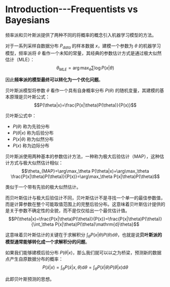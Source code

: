 # Introduction---Frequentists vs Bayesians

频率派和贝叶斯派提供了两种不同的将概率的概念引入机器学习模型的方法。

对于一系列采样自数据分布 $P_{data}$ 的样本数据 $x$，建模一个参数为 $\theta$ 的机器学习模型，频率派将 $\theta$ 看作一个未知的常量，其经典的参数估计方式是通过极大似然估计（MLE）：
$$\theta_{MLE}=\arg\max_\theta\sum\log P(x|\theta)$$

因此**频率派的模型最终可以转化为一个优化问题**。

贝叶斯派模型将参数 $\theta$ 看作一个具有自身概率分布 $P(\theta)$ 的随机变量，其建模的基本原理是贝叶斯公式：
$$P(\theta|x)=\frac{P(x|\theta)P(\theta)}{P(x)}$$

贝叶斯公式中：

- $P(\theta)$ 称为先验分布
- $P(\theta|x)$ 称为后验分布
- $P(x|\theta)$ 称为似然分布
- $P(x)$ 称为边际分布

贝叶斯派使用两种基本的参数估计方法，一种称为极大后验估计（MAP），这种估计方式与极大似然估计相似：
$$\theta_{MAP}=\arg\max_\theta P(\theta|x)=\arg\max_\theta \frac{P(x|\theta)P(\theta)}{P(x)}=\arg\max_\theta P(x|\theta)P(\theta)$$

类似于一个带有先验的极大似然估计。

而贝叶斯估计与极大后验估计不同，贝叶斯估计不是寻找一个单一的最佳参数值，而是计算参数在整个可能取值范围上的完整后验分布。这意味着贝叶斯估计提供的是关于参数不确定性的全貌，而不是仅仅给出一个最优估计值。
$$P(\theta|x)=\frac{P(x|\theta)P(\theta)}{P(x)}=\frac{P(x|\theta)P(\theta)}{\int_\theta P(x|\theta)P(\theta)\mathrm{d}\theta}$$

这意味着贝叶斯估计的关键在于求解积分 $\int_\theta P(x|\theta)P(\theta)\mathrm{d}\theta$，也就是说**贝叶斯派的模型通常能够转化成一个求解积分的问题**。

如果我们能够建模后验分布 $P(\theta|x)$，那么我们就可以以之为桥梁，预测新的数据点产生自原数据分布的概率：
$$P(\tilde{x}|x)=\int_\theta P(\tilde{x}|x,\theta)\mathrm{d}\theta=\int_\theta P(\tilde{x}|\theta)P(\theta|x)\mathrm{d}\theta$$

此即贝叶斯预测的思想。

